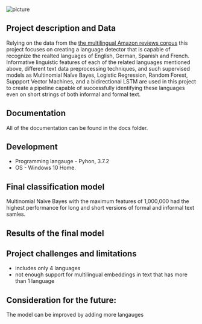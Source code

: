 ![picture](https://github.com/natacasey/Automatic_Identification_of_Related_Languages-/blob/main/_assets/lang.png)

## Project description and Data

Relying on the data from the [the multilingual Amazon reviews corpus](https://registry.opendata.aws/amazon-reviews-ml/) this project focuses  on creating a language detector that is capable of recognize the realted languages of English, German, Spanish and French. Informative linguistic features of each of the related languages mentioned above, different text data preprocessing techniques, and such supervised models as Multinomial Naïve Bayes, Logistic Regression, Random Forest, Suppport Vector Machines, and a bidirectional LSTM are used in this project to create a pipeline capable of successfully identifying these languages even on short strings of both informal and formal text. 


## Documentation

All of the documentation can be found in the docs folder.

## Development

- Programming langauge - Pyhon, 3.7.2 
- OS - Windows 10 Home.


## Final classification model

Multinomial Naïve Bayes with the maximum features of 1,000,000 had the highest performance for long and short versions of formal and informal text samles.  


## Results of the final model



## Project challenges and limitations
- includes only 4 languages
- not enough support for multilingual embeddings in text that has more than 1 language


## Consideration for the future:
The model can be improved by adding more langauges
